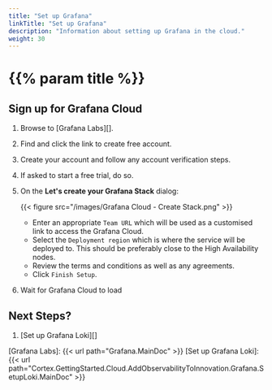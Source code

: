 ```yaml
---
title: "Set up Grafana"
linkTitle: "Set up Grafana"
description: "Information about setting up Grafana in the cloud."
weight: 30
---
```


# {{% param title %}}

## Sign up for Grafana Cloud

1. Browse to [Grafana Labs][].
1. Find and click the link to create free account.
1. Create your account and follow any account verification steps.
1. If asked to start a free trial, do so.
1. On the **Let's create your Grafana Stack** dialog:
  
   {{< figure src="/images/Grafana Cloud - Create Stack.png" >}}

   * Enter an appropriate `Team URL` which will be used as a customised link to access the Grafana Cloud.
   * Select the `Deployment region` which is where the service will be deployed to. This should be preferably close to the High Availability nodes.
   * Review the terms and conditions as well as any agreements.
   * Click `Finish Setup`.

1. Wait for Grafana Cloud to load

## Next Steps?

1. [Set up Grafana Loki][]

<!-- Other links -->
[Grafana Labs]: {{< url path="Grafana.MainDoc" >}}
[Set up Grafana Loki]: {{< url path="Cortex.GettingStarted.Cloud.AddObservabilityToInnovation.Grafana.SetupLoki.MainDoc" >}}
